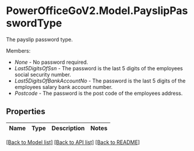 # PowerOfficeGoV2.Model.PayslipPasswordType
The payslip password type.<p>Members:</p><ul><li><i>None</i> - No password required.</li><li><i>Last5DigitsOfSsn</i> - The password is the last 5 digits of the employees social security number.</li><li><i>Last5DigitsOfBankAccountNo</i> - The password is the last 5 digits of the employees salary bank account number.</li><li><i>Postcode</i> - The password is the post code of the employees address.</li></ul>

## Properties

Name | Type | Description | Notes
------------ | ------------- | ------------- | -------------

[[Back to Model list]](../../README.md#documentation-for-models) [[Back to API list]](../../README.md#documentation-for-api-endpoints) [[Back to README]](../../README.md)

